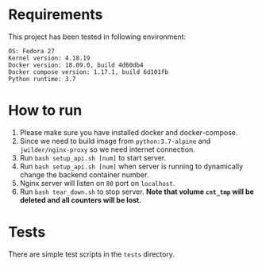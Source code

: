 # Requirements

This project has been tested in following environment:

```
OS: Fedora 27
Kernel version: 4.18.19
Docker version: 18.09.0, build 4d60db4
Docker compose version: 1.17.1, build 6d101fb
Python runtime: 3.7
```

# How to run

1. Please make sure you have installed docker and docker-compose.
2. Since we need to build image from `python:3.7-alpine` and `jwilder/nginx-proxy` so we need internet connection.
3. Run `bash setup_api.sh [num]` to start server.
4. Run `bash setup_api.sh [num]` when server is running to dynamically change the backend container number.
5. Nginx server will listen on `80` port on `localhost`.
6. Run `bash tear_down.sh` to stop server. **Note that volume `cnt_tmp` will be deleted and all counters will be lost.**

# Tests

There are simple test scripts in the `tests` directory.